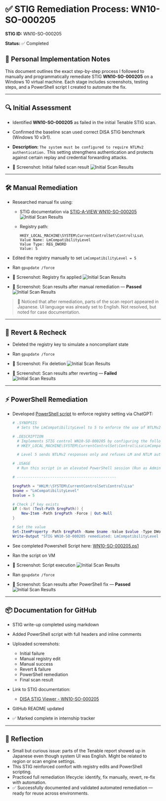# ✅ STIG Remediation Process: WN10-SO-000205


**STIG ID:** WN10-SO-000205

**Status:** ✅ Completed

## 🧾 Personal Implementation Notes

This document outlines the exact step-by-step process I followed to manually and programmatically remediate STIG **WN10-SO-000205** on a Windows 10 virtual machine. Each stage includes screenshots, testing steps, and a PowerShell script I created to automate the fix.

---

## 🔍 Initial Assessment

* Identified **WN10-SO-000205** as failed in the initial Tenable STIG scan.

* Confirmed the baseline scan used correct DISA STIG benchmark (Windows 10 v3r1).

* **Description:**
  `The system must be configured to require NTLMv2 authentication.`
  This setting strengthens authentication and protects against certain replay and credential forwarding attacks.

* 📸 Screenshot: Initial failed scan result
![Initial Scan Results](screenshots/1_Initial_Scan_Results.png)

---

## 🛠 Manual Remediation

* Researched manual fix using:

  * STIG documentation via [STIG-A-VIEW WN10-SO-000205](https://stigaview.com/products/win10/v3r1/WN10-SO-000205/)
![Initial Scan Results](screenshots/2_Stig-a-view.png)
  
  * Registry path:

    ```
    HKEY_LOCAL_MACHINE\SYSTEM\CurrentControlSet\Control\Lsa\
    Value Name: LmCompatibilityLevel
    Value Type: REG_DWORD
    Value: 5
    ```
* Edited the registry manually to set `LmCompatibilityLevel = 5`
* Ran `gpupdate /force`
* 📸 Screenshot: Registry fix applied
![Initial Scan Results](screenshots/3_Manual_Registry_Fix_applied.png)

* 📸 Screenshot: Scan results after manual remediation — **Passed**
![Initial Scan Results](screenshots/4_Manual_fix_scan_results.png)

> 📝 Noticed that after remediation, parts of the scan report appeared in Japanese. UI language was already set to English. Not resolved, but noted for case documentation.

---

## 🔁 Revert & Recheck

* Deleted the registry key to simulate a noncompliant state
* Ran `gpupdate /force`
* 📸 Screenshot: Fix deletion
![Initial Scan Results](screenshots/5_Revert_Manual_Fix.png)

* 📸 Screenshot: Scan results after reverting — **Failed**
![Initial Scan Results](screenshots/6_Reverted_Manual_Fix_scan_results.png)
---

## ⚡ PowerShell Remediation

* Developed [PowerShell script](WN10-SO-000205.ps1) to enforce registry setting via ChatGPT:

  ```powershell
  # .SYNOPSIS
    # Sets the LmCompatibilityLevel to 5 to enforce the use of NTLMv2 authentication.
  
  # .DESCRIPTION
    # Implements STIG control WN10-SO-000205 by configuring the following registry key:
    # HKEY_LOCAL_MACHINE\SYSTEM\CurrentControlSet\Control\Lsa\LmCompatibilityLevel = 5
  
    # Level 5 sends NTLMv2 responses only and refuses LM and NTLM authentication, which increases security.

  # .USAGE
    # Run this script in an elevated PowerShell session (Run as Administrator)
  
  # ---------------------------------------------

  $regPath = "HKLM:\SYSTEM\CurrentControlSet\Control\Lsa"
  $name = "LmCompatibilityLevel"
  $value = 5

  # Check if key exists
  if (-Not (Test-Path $regPath)) {
      New-Item -Path $regPath -Force | Out-Null
  }

  # Set the value
  Set-ItemProperty -Path $regPath -Name $name -Value $value -Type DWord
  Write-Output "STIG WN10-SO-000205 remediated: LmCompatibilityLevel set to 5"
  ```
  
* See completed Powershell Script here: [WN10-SO-000205.ps1](WN10-SO-000205.ps1)

* Ran the script on VM

* 📸 Screenshot: Script execution
![Initial Scan Results](screenshots/7_Powershell_script_execution.png)

* Ran `gpupdate /force`

* 📸 Screenshot: Scan results after PowerShell fix — **Passed**
![Initial Scan Results](screenshots/8_Powershell_fix_scan_results.png)
---

## 📦 Documentation for GitHub

* STIG write-up completed using markdown
* Added PowerShell script with full headers and inline comments
* Uploaded screenshots:

  * Initial failure
  * Manual registry edit
  * Manual success
  * Revert & failure
  * PowerShell remediation
  * Final scan result
* Link to STIG documentation:

  * [DISA STIG Viewer - WN10-SO-000205](https://stigaview.com/products/win10/v3r1/WN10-SO-000205/)
* GitHub README updated
* ✅ Marked complete in internship tracker

---

## 🧠 Reflection

* Small but curious issue: parts of the Tenable report showed up in Japanese even though system UI was English. Might be related to region or scan engine settings.
* This STIG reinforced comfort with registry edits and PowerShell scripting.
* Practiced full remediation lifecycle: identify, fix manually, revert, re-fix with automation.
* ✅ Successfully documented and validated automated remediation — ready for reuse across environments.
